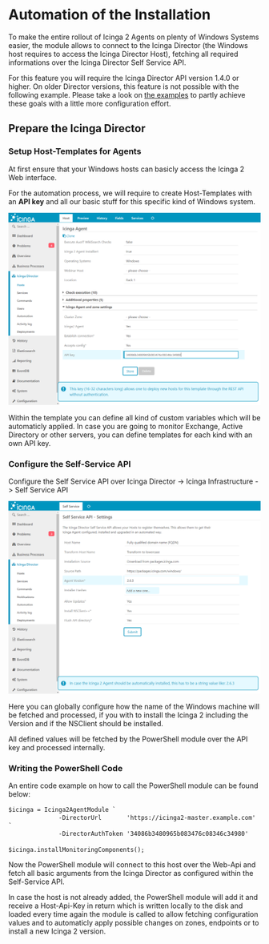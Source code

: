 Automation of the Installation
==============

To make the entire rollout of Icinga 2 Agents on plenty of Windows Systems easier, the module allows 
to connect to the Icinga Director (the Windows host requires to access the Icinga Director Host), 
fetching all required informations over the Icinga Director Self Service API.

For this feature you will require the Icinga Director API version 1.4.0 or higher. On older Director 
versions, this feature is not possible with the following example. Please take a look on 
[the examples](30-Examples.md) to partly achieve these goals with a little more configuration effort.

Prepare the Icinga Director
-------------

### Setup Host-Templates for Agents

At first ensure that your Windows hosts can basicly access the Icinga 2 Web interface.

For the automation process, we will require to create Host-Templates with an **API key** and all our 
basic stuff for this specific kind of Windows system.

![Host Agent Template](screenshots/20-automation/agent_host_template_api.png)

Within the template you can define all kind of custom variables which will be automaticly applied. In 
case you are going to monitor Exchange, Active Directory or other servers, you can define templates 
for each kind with an own API key.


### Configure the Self-Service API

Configure the Self Service API over Icinga Director -> Icinga Infrastructure -> Self Service API

![Self Service API](screenshots/20-automation/self-service-api.png)

Here you can globally configure how the name of the Windows machine will be fetched and processed, 
if you with to install the Icinga 2 including the Version and if the NSClient should be installed.

All defined values will be fetched by the PowerShell module over the API key and processed internally.


### Writing the PowerShell Code

An entire code example on how to call the PowerShell module can be found below:

```
$icinga = Icinga2AgentModule `
              -DirectorUrl       'https://icinga2-master.example.com' `
              -DirectorAuthToken '34086b3480965b083476c08346c34980'

$icinga.installMonitoringComponents();
```

Now the PowerShell module will connect to this host over the Web-Api and fetch all basic arguments 
from the Icinga Director as configured within the Self-Service API.

In case the host is not already added, the PowerShell module will add it and receive a Host-Api-Key 
in return which is written locally to the disk and loaded every time again the module is called to 
allow fetching configuration values and to automaticly apply possible changes on zones, endpoints or 
to install a new Icinga 2 version.
